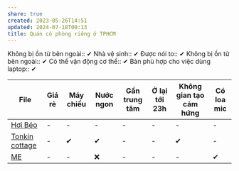 ```yaml
---
share: true
created: 2023-05-26T14:51
updated: 2024-07-18T00:13
title: Quán có phòng riêng ở TPHCM
---
```

Không bị ồn từ bên ngoài:: ✔
Nhà vệ sinh:: ✔
Được nói to:: ✔
Không bị ồn từ bên ngoài:: ✔
Có thể vận động cơ thể:: ✔
Bàn phù hợp cho việc dùng laptop:: ✔

| File                                                                                                                                                | Giá rẻ | Máy chiếu | Nước ngon | Gần trung tâm | Ở lại tới 23h | Không gian tạo cảm hứng | Có loa mic |
| --------------------------------------------------------------------------------------------------------------------------------------------------- | ------ | --------- | --------- | ------------- | ------------- | ----------------------- | ---------- |
| [Hơi Béo](./H%C6%A1i%20B%C3%A9o.md)               | \-     | \-        | \-        | \-            | \-            | \-                      | \-         |
| [Tonkin cottage](./Tonkin%20cottage.md) | \-     | ✔         | ✔         | \-            | \-            | ✔                       | \-         |
| [ME](./ME.md)                         | \-     | \-        | ❌         | \-            | \-            | \-                      | ✔          |

